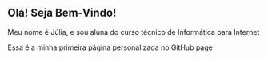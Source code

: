 ## Olá! Seja Bem-Vindo!

Meu nome é Júlia, e sou aluna do curso técnico de Informática para Internet

Essa é a minha primeira página personalizada no GitHub page


